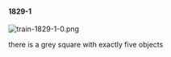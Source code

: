 #### 1829-1
![train-1829-1-0.png](https://github.com/lil-lab/nlvr/raw/master/nlvr/train/images/39/train-1829-1-0.png "train-1829-1-0.png")

there is a grey square with exactly five objects